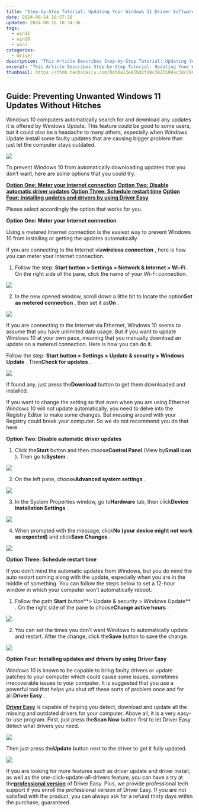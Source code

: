 ```yaml
---
title: "Step-by-Step Tutorial: Updating Your Windows 11 Driver Software Fast and Easy"
date: 2024-08-14 16:57:18
updated: 2024-08-16 10:34:36
tags:
  - win11
  - win10
  - win7
categories:
  - driver
description: "This Article Describes Step-by-Step Tutorial: Updating Your Windows 11 Driver Software Fast and Easy"
excerpt: "This Article Describes Step-by-Step Tutorial: Updating Your Windows 11 Driver Software Fast and Easy"
thumbnail: https://thmb.techidaily.com/0d60a13e95bd2f19c3825589ac3dc780b265ba27c26a5a1444fa33e9bf405f0f.jpg
---
```


## Guide: Preventing Unwanted Windows 11 Updates Without Hitches

Windows 10 computers automatically search for and download any updates it is offered by Windows Update. This feature could be good to some users, but it could also be a headache to many others, especially when Windows Update install some faulty updates that are causing bigger problem than just let the computer stays outdated.
  
![](https://images.drivereasy.com/wp-content/uploads/2016/11/windows-updates.png)
  
 To prevent Windows 10 from automatically downloading updates that you don’t want, here are some options that you could try.
  
[**Option One: Meter your Internet connection**](https://tools.techidaily.com/drivereasy/download/)
[**Option Two: Disable automatic driver updates**](https://tools.techidaily.com/drivereasy/download/)
[**Option Three: Schedule restart time**](https://tools.techidaily.com/drivereasy/download/)
[**Option Four: Installing updates and drivers by using Driver Easy**](https://tools.techidaily.com/drivereasy/download/)
  
 Please select accordingly the option that works for you.
  
 **Option One: Meter your Internet connection**
  
 Using a metered Internet connection is the easiest way to prevent Windows 10 from installing or getting the updates automatically.
  
 If you are connecting to the Internet via**wireless connection** , here is how you can meter your Internet connection.
  
 1) Follow the step: **Start button > Settings > Network & Internet > Wi-Fi** . On the right side of the pane, click the name of your Wi-Fi connection.
  
![](https://images.drivereasy.com/wp-content/uploads/2016/11/start-button-settings-network-internet-wi-fi-600x477.png)
  
 2) In the new opened window, scroll down a little bit to locate the option**Set as metered connection** , then set it as**On** .
  
![](https://images.drivereasy.com/wp-content/uploads/2016/11/set-as-metered-connection.jpg)

 If you are connecting to the Internet via Ethernet, Windows 10 seems to assume that you have unlimited data usage. But if you want to update Windows 10 at your own pace, meaning that you manually download an update on a metered connection. Here is how you can do it.
  
 Follow the step: **Start button > Settings > Update & security > Windows Update** . Then**Check for updates** .
  
![](https://images.drivereasy.com/wp-content/uploads/2016/11/start-button-settings-update-security-windows-update.jpg)

 If found any, just press the**Download** button to get them downloaded and installed.
  
 If you want to change the setting so that even when you are using Ethernet Windows 10 will not update automatically, you need to delve into the Registry Editor to make some changes. But messing around with your Registry could break your computer. So we do not recommend you do that here.
  
 **Option Two: Disable automatic driver updates**
  
 1) Click the**Start** button and then choose**Control Panel** (View by**Small icon** ). Then go to**System** .
  
![](https://images.drivereasy.com/wp-content/uploads/2016/11/small-icon-system-control-panel.jpg)

 2) On the left pane, choose**Advanced system settings** .
  
![](https://images.drivereasy.com/wp-content/uploads/2016/11/advanced-system-settings.jpg)

 3) In the System Properties window, go to**Hardware** tab, then click**Device Installation Settings** .
  
![](https://images.drivereasy.com/wp-content/uploads/2016/11/device-installation-settings.jpg)

 4) When prompted with the message, click**No (your device might not work as expected)** and click**Save Changes** .
  
![](https://images.drivereasy.com/wp-content/uploads/2016/11/no-your-device-might-not-work-as-expected.jpg)
  
 **Option Three: Schedule restart time**
  
 If you don’t mind the automatic updates from Windows, but you do mind the auto restart coming along with the update, especially when you are in the middle of something. You can follow the steps below to set a 12-hour window in which your computer won’t automatically reboot.
  
 1) Follow the path:**Start** button**\> Update & security > Windows Update** . On the right side of the pane to choose**Change active hours** .
  
![](https://images.drivereasy.com/wp-content/uploads/2016/11/change-active-hours.jpg)

 2) You can set the times you don’t want Windows to automatically update and restart. After the change, click the**Save** button to save the change.
  
![](https://images.drivereasy.com/wp-content/uploads/2016/11/change-active-hours-start-end-save.jpg)
  
 **Option Four: Installing updates and drivers by using Driver Easy**
  
 Windows 10 is known to be capable to bring faulty drivers or update patches to your computer which could cause some issues, sometimes irrecoverable issues to your computer. It is suggested that you use a powerful tool that helps you shut off these sorts of problem once and for all:**Driver Easy** .
  
[**Driver Easy**](https://tools.techidaily.com/drivereasy/download/) is capable of helping you detect, download and update all the missing and outdated drivers for your computer. Above all, it is a very easy-to-use program. First, just press the**Scan Now** button first to let Driver Easy detect what drivers you need.
  
![](https://images.drivereasy.com/wp-content/uploads/2017/04/img_58e89b31b4c24.png)

 Then just press the**Update** button next to the driver to get it fully updated.
  
![](https://images.drivereasy.com/wp-content/uploads/2017/04/img_58e89b39b046a.jpg)

 If you are looking for more features such as driver update and driver install, as well as the one-click-update-all-drivers feature, you can have a try at the[**professional version**](https://tools.techidaily.com/drivereasy/download/) of Driver Easy. Plus, we provide professional tech support if you enroll the professional version of Driver Easy. If you are not satisfied with the product, you can always ask for a refund thirty days within the purchase, guaranteed.

<ins class="adsbygoogle"
     style="display:block"
     data-ad-format="autorelaxed"
     data-ad-client="ca-pub-7571918770474297"
     data-ad-slot="1223367746"></ins>



<ins class="adsbygoogle"
     style="display:block"
     data-ad-client="ca-pub-7571918770474297"
     data-ad-slot="8358498916"
     data-ad-format="auto"
     data-full-width-responsive="true"></ins>
